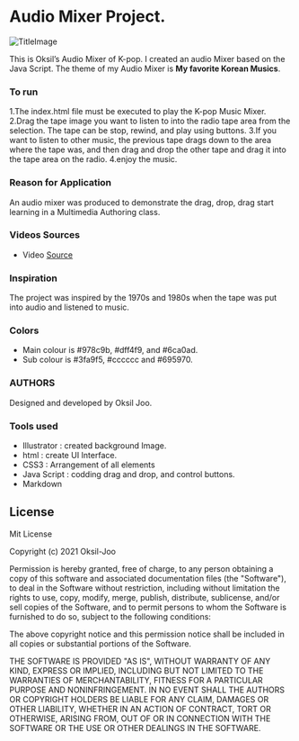 # Audio Mixer Project.
![TitleImage](https://user-images.githubusercontent.com/72535594/109361266-a541b700-7856-11eb-8f82-99fa49eadc3e.png)

This is Oksil’s Audio Mixer of K-pop. I created an audio Mixer based on the Java Script. The theme of my Audio Mixer is **My favorite Korean Musics**.

### To run
1.The index.html file must be executed to play the K-pop Music Mixer.
2.Drag the tape image you want to listen to into the radio tape area from the selection. The tape can be stop, rewind, and play using buttons.
3.If you want to listen to other music, the previous tape drags down to the area where the tape was, and then drag and drop the other tape and drag it into the tape area on the radio.
4.enjoy the music.


### Reason for Application
An audio mixer was produced to demonstrate the drag, drop, drag start learning in a Multimedia Authoring class.

### Videos Sources
* Video [Source](https://www.youtube.com/watch?v=j6j0XVQjIy4)

### Inspiration
The project was inspired by the 1970s and 1980s when the tape was put into audio and listened to music.

### Colors
* Main colour is #978c9b, #dff4f9, and #6ca0ad.
* Sub colour is #3fa9f5, #cccccc and #695970.

### AUTHORS
Designed and developed by Oksil Joo.

### Tools used
* Illustrator : created background Image.
* html : create UI Interface.
* CSS3 : Arrangement of all elements
* Java Script : codding drag and drop, and control buttons.
* Markdown

## License
Mit License

Copyright (c) 2021 Oksil-Joo

Permission is hereby granted, free of charge, to any person obtaining a copy
of this software and associated documentation files (the "Software"), to deal
in the Software without restriction, including without limitation the rights
to use, copy, modify, merge, publish, distribute, sublicense, and/or sell
copies of the Software, and to permit persons to whom the Software is
furnished to do so, subject to the following conditions:

The above copyright notice and this permission notice shall be included in all
copies or substantial portions of the Software.

THE SOFTWARE IS PROVIDED "AS IS", WITHOUT WARRANTY OF ANY KIND, EXPRESS OR
IMPLIED, INCLUDING BUT NOT LIMITED TO THE WARRANTIES OF MERCHANTABILITY,
FITNESS FOR A PARTICULAR PURPOSE AND NONINFRINGEMENT. IN NO EVENT SHALL THE
AUTHORS OR COPYRIGHT HOLDERS BE LIABLE FOR ANY CLAIM, DAMAGES OR OTHER
LIABILITY, WHETHER IN AN ACTION OF CONTRACT, TORT OR OTHERWISE, ARISING FROM,
OUT OF OR IN CONNECTION WITH THE SOFTWARE OR THE USE OR OTHER DEALINGS IN THE
SOFTWARE.
